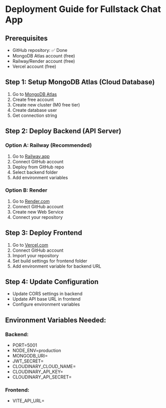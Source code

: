 # Deployment Guide for Fullstack Chat App

## Prerequisites
- GitHub repository: ✅ Done
- MongoDB Atlas account (free)
- Railway/Render account (free)
- Vercel account (free)

## Step 1: Setup MongoDB Atlas (Cloud Database)
1. Go to [MongoDB Atlas](https://www.mongodb.com/atlas)
2. Create free account
3. Create new cluster (M0 free tier)
4. Create database user
5. Get connection string

## Step 2: Deploy Backend (API Server)
### Option A: Railway (Recommended)
1. Go to [Railway.app](https://railway.app)
2. Connect GitHub account
3. Deploy from GitHub repo
4. Select backend folder
5. Add environment variables

### Option B: Render
1. Go to [Render.com](https://render.com)
2. Connect GitHub account
3. Create new Web Service
4. Connect your repository

## Step 3: Deploy Frontend
1. Go to [Vercel.com](https://vercel.com)
2. Connect GitHub account
3. Import your repository
4. Set build settings for frontend folder
5. Add environment variable for backend URL

## Step 4: Update Configuration
- Update CORS settings in backend
- Update API base URL in frontend
- Configure environment variables

## Environment Variables Needed:
### Backend:
- PORT=5001
- NODE_ENV=production
- MONGODB_URI=<your-atlas-connection-string>
- JWT_SECRET=<your-secret>
- CLOUDINARY_CLOUD_NAME=<optional>
- CLOUDINARY_API_KEY=<optional>
- CLOUDINARY_API_SECRET=<optional>

### Frontend:
- VITE_API_URL=<your-backend-url>
